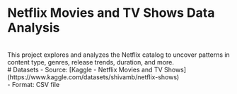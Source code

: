 # Netflix Movies and TV Shows Data Analysis 
<br>
 This project explores and analyzes the Netflix catalog to uncover patterns in content type, genres, release trends, duration, and more.
 <br>
 # Datasets
 - Source: [Kaggle - Netflix Movies and TV Shows](https://www.kaggle.com/datasets/shivamb/netflix-shows)
 <br>
- Format: CSV file


